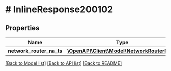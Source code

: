 # # InlineResponse200102

## Properties

Name | Type | Description | Notes
------------ | ------------- | ------------- | -------------
**network_router_na_ts** | [**\OpenAPI\Client\Model\NetworkRouterNat[]**](NetworkRouterNat.md) |  | [optional]

[[Back to Model list]](../../README.md#models) [[Back to API list]](../../README.md#endpoints) [[Back to README]](../../README.md)
